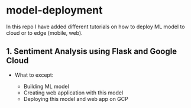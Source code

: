 # model-deployment
In this repo I have added different tutorials on how to deploy ML model to cloud or to edge (mobile, web).

## 1. Sentiment Analysis using Flask and Google Cloud

- What to except:

    - Building ML model
    - Creating web application with this model
    - Deploying this model and web app on GCP